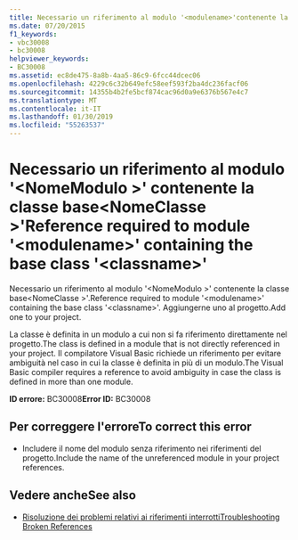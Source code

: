 ```yaml
---
title: Necessario un riferimento al modulo '<modulename>'contenente la classe base'<classname>'
ms.date: 07/20/2015
f1_keywords:
- vbc30008
- bc30008
helpviewer_keywords:
- BC30008
ms.assetid: ec8de475-8a8b-4aa5-86c9-6fcc44dcec06
ms.openlocfilehash: 4229c6c32b649efc58eef593f2ba4dc236facf06
ms.sourcegitcommit: 14355b4b2fe5bcf874cac96d0a9e6376b567e4c7
ms.translationtype: MT
ms.contentlocale: it-IT
ms.lasthandoff: 01/30/2019
ms.locfileid: "55263537"
---
```

# <a name="reference-required-to-module-modulename-containing-the-base-class-classname"></a><span data-ttu-id="73f41-102">Necessario un riferimento al modulo '\<NomeModulo >' contenente la classe base\<NomeClasse >'</span><span class="sxs-lookup"><span data-stu-id="73f41-102">Reference required to module '\<modulename>' containing the base class '\<classname>'</span></span>
<span data-ttu-id="73f41-103">Necessario un riferimento al modulo '\<NomeModulo >' contenente la classe base\<NomeClasse >'.</span><span class="sxs-lookup"><span data-stu-id="73f41-103">Reference required to module '\<modulename>' containing the base class '\<classname>'.</span></span> <span data-ttu-id="73f41-104">Aggiungerne uno al progetto.</span><span class="sxs-lookup"><span data-stu-id="73f41-104">Add one to your project.</span></span>  
  
 <span data-ttu-id="73f41-105">La classe è definita in un modulo a cui non si fa riferimento direttamente nel progetto.</span><span class="sxs-lookup"><span data-stu-id="73f41-105">The class is defined in a module that is not directly referenced in your project.</span></span> <span data-ttu-id="73f41-106">Il compilatore Visual Basic richiede un riferimento per evitare ambiguità nel caso in cui la classe è definita in più di un modulo.</span><span class="sxs-lookup"><span data-stu-id="73f41-106">The Visual Basic compiler requires a reference to avoid ambiguity in case the class is defined in more than one module.</span></span>  
  
 <span data-ttu-id="73f41-107">**ID errore:** BC30008</span><span class="sxs-lookup"><span data-stu-id="73f41-107">**Error ID:** BC30008</span></span>  
  
## <a name="to-correct-this-error"></a><span data-ttu-id="73f41-108">Per correggere l'errore</span><span class="sxs-lookup"><span data-stu-id="73f41-108">To correct this error</span></span>  
  
-   <span data-ttu-id="73f41-109">Includere il nome del modulo senza riferimento nei riferimenti del progetto.</span><span class="sxs-lookup"><span data-stu-id="73f41-109">Include the name of the unreferenced module in your project references.</span></span>  
  
## <a name="see-also"></a><span data-ttu-id="73f41-110">Vedere anche</span><span class="sxs-lookup"><span data-stu-id="73f41-110">See also</span></span>

- [<span data-ttu-id="73f41-111">Risoluzione dei problemi relativi ai riferimenti interrotti</span><span class="sxs-lookup"><span data-stu-id="73f41-111">Troubleshooting Broken References</span></span>](/visualstudio/ide/troubleshooting-broken-references)
